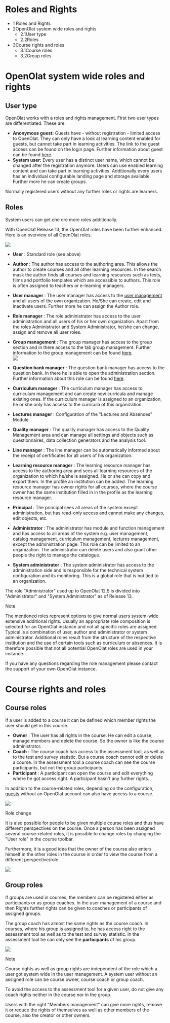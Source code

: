 # Roles and Rights

  * 1 Roles and Rights 
  * 2OpenOlat system wide roles and rights
    * 2.1User type
    * 2.2Roles
  * 3Course rights and roles
    * 3.1Course roles
    * 3.2Group roles

# OpenOlat system wide roles and rights

## User type

OpenOlat works with a roles and rights management. First two user types are
differentiated. These are:

  *  **Anonymous guest:**  Guests have - without registration - limited access to OpenOlat. They can only have a look at learning content enabled for guests, but cannot take part in learning activities. The link to the guest access can be found on the login page. Further information about guest can be found [here](Guest+access.html). 
  *  **System user:**  Every user has a distinct user name, which cannot be changed after the registration anymore. Users can use enabled learning content and can take part in learning activities. Additionally every users has an individual configurable landing page and storage available. Further more he can create groups. 

Normally registered users without any further roles or rights are learners.

## Roles

System users can get one ore more roles additionally.

With OpenOlat Release 13, the OpenOlat roles have been further enhanced. Here
is an overview of all OpenOlat roles.

![](assets/Rollen_EN.png)

  *  **User** : Standard role (see above)

  *  **Author** : The author has access to the authoring area. This allows the author to create courses and all other learning resources. In the search mask the author finds all courses and learning resources such as tests, films and portfolio templates which are accessible to authors. This role is often assigned to teachers or e-learning managers.

  *  **User manager** : The user manager has access to the [user management](User+management.html) and all users of the own organization. He/She can create, edit and inactivate users. Further more he can assign the Author role.

  *  **Role manager** : The role administrator has access to the user administration and all users of his or her own organization. Apart from the roles Administrator and System Administrator, he/she can change, assign and remove all user roles.

  *  **Group management** : The group manager has access to the group section and in there access to the tab group management. Further information to the group management can be found [here](https://confluence.openolat.org/display/OO130EN/Group+Management).  
![](assets/EN_groupmanagement.png)  

  *  **Question bank manager** : The question bank manager has access to the question bank. In there he is able to open the administration section. Further information about this role can be found [here](https://confluence.openolat.org/display/OO112DE/Question+Bank+Administration).
  *  **Curriculum manager** : The curriculum manager has access to curriculum management and can create new curricula and manage existing ones. If the curriculum manager is assigned to an organization, he or she only has access to the curricula of this organization.
  *  **Lectures manager** : Configuration of the "Lectures and Absences" Module

  *  **Quality manager** : The quality manager has access to the Quality Management area and can manage all settings and objects such as questionnaires, data collection generators and the analysis tool.

  *  **Line manager** : The line manager can be automatically informed about the receipt of certificates for all users of his organization.

  *  **Learning resource manager** : The learning resource manager has access to the authoring area and sees all learning resources of the organization to which he/she is assigned. He or she can copy and export them. In the profile an institution can be added. The learning resource manager has owner rights for all courses, where the course owner has the same institution filled in in the profile as the learning resource manager.

  *  **Principal** : The principal sees all areas of the system except administration, but has read-only access and cannot make any changes, edit objects, etc. 

  *  **Administrator** : The administrator has module and function management and has access to all areas of the system e.g. user management, catalog management, curriculum management, lectures management, except the administration page. This role can be limited to an organization. The administrator can delete users and also grant other people the right to manage the catalogue.

  *  **System administrator** : The system administrator has access to the administration side and is responsible for the technical system configuration and its monitoring. This is a global role that is not tied to an organization.

  

The role "Administrator" used up to OpenOlat 12.5 is divided into
"Administrator" and "System Administrator" as of Release 13.

Note

The mentioned roles represent options to give normal users system-wide
extensive additional rights. Usually an appropriate role composition is
selected for an OpenOlat instance and not all specific roles are assigned.
Typical is a combination of user, author and administrator or system
administrator. Additional roles result from the structure of the respective
institution and the use of certain tools such as curriculum or absences. It is
therefore possible that not all potential OpenOlat roles are used in your
instance.

If you have any questions regarding the role management please contact the
support of your own OpenOlat instance.

# Course rights and roles  

## Course roles

If a user is added to a course it can be defined which member rights the user
should get in this course.  

  *  **Owner** : The user has all rights in the course. He can edit a course, manage members and delete the course. So the owner is like the course administrator.
  *  **Coach** : The course coach has access to the assessment tool, as well as to the test and survey statistic. But a course coach cannot edit or delete a course. In the assessment tool a course coach can see the course participants, but not the group participants.
  *  **Participant** : A participant can open the course and edit everything where he got access right. A participant hasn't any further rights.

In addition to the course-related roles, depending on the configuration,
[guests](Guest+access.html) without an OpenOlat account can also have access
to a course.

![](assets/en_rights.png)

Role change

It is also possible for people to be given multiple course roles and thus have
different perspectives on the course. Once a person has been assigned several
course-related roles, it is possible to change roles by changing the "User
role" in the course toolbar.

Furthermore, it is a good idea that the owner of the course also enters
himself in the other roles in the course in order to view the course from a
different perspective/role.

![](assets/user_role.png)

## Group roles

If groups are used in courses, the members can be registered either as
participants or as group coaches. In the user management of a course and then
Rights further rights can be given to coaches or participants of assigned
groups.  

The group coach has almost the same rights as the course coach. In courses,
where his group is assigned to, he has access right to the assessment tool as
well as to the test and survey statistic. In the assessment tool he can only
see the **participants** of his group.

![](assets/memebers_managent15.png)

Note

Course rights as well as group rights are independent of the role which a user
got system wide in the user management. A system user without an assigned role
can be course owner, course coach or group coach.

To avoid the access to the assessment tool for a given user, do not give any
coach rights neither in the course nor in the group.

Users with the right "Members management" can give more rights, remove it or
reduce the rights of themselves as well as other members of the course, also
the creator or other owners.

